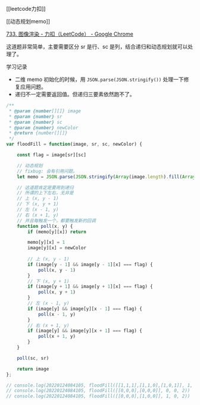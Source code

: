 [[leetcode力扣]]

[[动态规划memo]]

[733. 图像渲染 - 力扣（LeetCode） - Google Chrome](https://leetcode-cn.com/problems/flood-fill/)

这道题非常简单，主要需要区分 sr 是行、sc 是列，结合递归和动态规划就可以处理了。

学习记录
- 二维 memo 初始化的时候，用 `JSON.parse(JSON.stringify())` 处理一下修复应用问题。
- 递归不一定需要返回值。但递归三要素依然跑不了。

```javascript
/**
 * @param {number[][]} image
 * @param {number} sr
 * @param {number} sc
 * @param {number} newColor
 * @return {number[][]}
 */
var floodFill = function(image, sr, sc, newColor) {

    const flag = image[sr][sc]

    // 动态规划
    // fixbug: 会有引用问题。
    let memo = JSON.parse(JSON.stringify(Array(image.length).fill(Array(image[0].length).fill(0))))

    // 这道题肯定是要用到递归
    // 所谓的上下左右，无非是
    // 上 (x, y - 1)
    // 下 (x, y + 1)
    // 左 (x - 1, y)
    // 右 (x + 1, y)
    // 并且每触发一个，都要触发新的回调
    function poll(x, y) {
        if (memo[y][x]) return

        memo[y][x] = 1
        image[y][x] = newColor
        
        // 上 (x, y - 1)
        if (image[y - 1] && image[y - 1][x] === flag) {
            poll(x, y - 1)
        }
        // 下 (x, y + 1)
        if (image[y + 1] && image[y + 1][x] === flag) {
            poll(x, y + 1)
        }
        // 左 (x - 1, y)
        if (image[y] && image[y][x - 1] === flag) {
            poll(x - 1, y)
        }
        // 右 (x + 1, y)
        if (image[y] && image[y][x + 1] === flag) {
            poll(x + 1, y)
        }
    }

    poll(sc, sr)

    return image
};

// console.log(20220124084105, floodFill([[1,1,1],[1,1,0],[1,0,1]], 1, 1, 2))
// console.log(20220124084105, floodFill([[0,0,0],[0,0,0]], 0, 0, 2))
// console.log(20220124084105, floodFill([[0,0,0],[1,0,0]], 1, 0, 2))
```